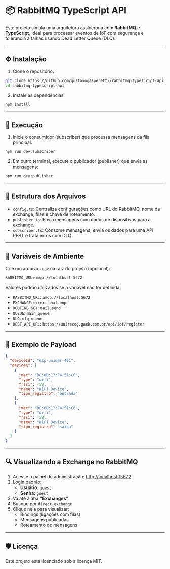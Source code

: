 
# 📦 RabbitMQ TypeScript API

Este projeto simula uma arquitetura assíncrona com **RabbitMQ** e **TypeScript**, ideal para processar eventos de IoT com segurança e tolerância a falhas usando Dead Letter Queue (DLQ).

---

## ⚙️ Instalação

1. Clone o repositório:

```bash
git clone https://github.com/gustavogasperetti/rabbitmq-typescript-api.git
cd rabbitmq-typescript-api
```

2. Instale as dependências:

```bash
npm install
```

---

## 🚀 Execução

1. Inicie o consumidor (subscriber) que processa mensagens da fila principal:

```bash
npm run dev:subscriber
```

2. Em outro terminal, execute o publicador (publisher) que envia as mensagens:

```bash
npm run dev:publisher
```

---

## 📁 Estrutura dos Arquivos

- `config.ts`: Centraliza configurações como URL do RabbitMQ, nome da exchange, filas e chave de roteamento.
- `publisher.ts`: Envia mensagens com dados de dispositivos para a exchange.
- `subscriber.ts`: Consome mensagens, envia os dados para uma API REST e trata erros com DLQ.

---

## 🌱 Variáveis de Ambiente

Crie um arquivo `.env` na raiz do projeto (opcional):

```env
RABBITMQ_URL=amqp://localhost:5672
```

Valores padrão utilizados se a variável não for definida:

- `RABBITMQ_URL`: `amqp://localhost:5672`
- `EXCHANGE`: `direct_exchange`
- `ROUTING_KEY`: `mail.send`
- `QUEUE`: `main_queue`
- `DLQ`: `dlq_queue`
- `REST_API_URL`: `https://unirecog.gaek.com.br/api/iot/register`

---

## 📨 Exemplo de Payload

```json
{
  "deviceId": "esp-unimar-401",
  "devices": [
    {
      "mac": "D8:0D:17:F4:51:C6",
      "type": "wifi",
      "rssi": -59,
      "name": "WiFi Device",
      "tipo_registro": "entrada"
    },
    {
      "mac": "DE:0D:17:F4:51:C6",
      "type": "wifi",
      "rssi": -58,
      "name": "WiFi Device",
      "tipo_registro": "saida"
    }
  ]
}
```

---

## 🔍 Visualizando a Exchange no RabbitMQ

1. Acesse o painel de administração: [http://localhost:15672](http://localhost:15672)
2. Login padrão:
   - **Usuário:** `guest`
   - **Senha:** `guest`
3. Vá até a aba **"Exchanges"**
4. Busque por `direct_exchange`
5. Clique nela para visualizar:
   - Bindings (ligações com filas)
   - Mensagens publicadas
   - Roteamento de mensagens

---

## 🛡️ Licença

Este projeto está licenciado sob a licença MIT.
